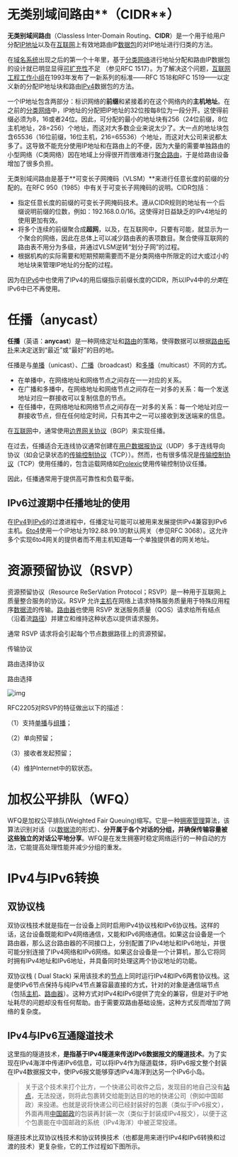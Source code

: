 # 无类别域间路由**（CIDR**）

**无类别域间路由**（Classless Inter-Domain Routing、**CIDR**）是一个用于给用户分配[IP地址](https://zh.wikipedia.org/wiki/IP%E5%9C%B0%E5%9D%80)以及在[互联网](https://zh.wikipedia.org/wiki/%E4%BA%92%E8%81%94%E7%BD%91)上有效地路由IP[数据包](https://zh.wikipedia.org/wiki/%E6%95%B0%E6%8D%AE%E5%8C%85)的对IP地址进行归类的方法。

在[域名系统](https://zh.wikipedia.org/wiki/%E5%9F%9F%E5%90%8D%E7%B3%BB%E7%BB%9F)出现之后的第一个十年里，基于[分类网络](https://zh.wikipedia.org/wiki/%E5%88%86%E7%B1%BB%E7%BD%91%E7%BB%9C)进行地址分配和路由IP数据包的设计就已明显显得[可扩充性](https://zh.wikipedia.org/wiki/%E5%8F%AF%E6%89%A9%E6%94%BE%E6%80%A7)不足 （参见RFC 1517）。为了解决这个问题，[互联网工程工作小组](https://zh.wikipedia.org/wiki/%E4%BA%92%E8%81%94%E7%BD%91%E5%B7%A5%E7%A8%8B%E5%B7%A5%E4%BD%9C%E5%B0%8F%E7%BB%84)在1993年发布了一新系列的标准——RFC 1518和RFC 1519——以定义新的分配IP地址块和路由[IPv4](https://zh.wikipedia.org/wiki/IPv4)数据包的方法。

一个IP地址包含两部分：标识网络的**前缀**和紧接着的在这个网络内的**主机地址**。在之前的[分类网络](https://zh.wikipedia.org/wiki/%E5%88%86%E7%B1%BB%E7%BD%91%E7%BB%9C)中，IP地址的分配把IP地址的32位按每8位为一段分开。这使得前缀必须为8，16或者24位。因此，可分配的最小的地址块有256（24位前缀，8位主机地址，28=256）个地址，而这对大多数企业来说太少了。大一点的地址块包含65536（16位前缀，16位主机，216=65536）个地址，而这对大公司来说都太多了。这导致不能充分使用IP地址和在路由上的不便，因为大量的需要单独路由的小型网络（C类网络）因在地域上分得很开而很难进行[聚合路由](https://zh.wikipedia.org/w/index.php?title=%E8%81%9A%E5%90%88%E8%B7%AF%E7%94%B1&action=edit&redlink=1)，于是给路由设备增加了很多负担。

无类别域间路由是基于**可变长子网掩码（VLSM）**来进行任意长度的前缀的分配的。在RFC 950（1985）中有关于可变长子网掩码的说明。CIDR包括：

- 指定任意长度的前缀的可变长子网掩码技术。遵从CIDR规则的地址有一个后缀说明前缀的位数，例如：192.168.0.0/16。这使得对日益缺乏的IPv4地址的使用更加有效。
- 将多个连续的前缀聚合成**超网**，以及，在互联网中，只要有可能，就显示为一个聚合的网络，因此在总体上可以减少路由表的表项数目。聚合使得互联网的路由表不用分为多级，并通过VLSM逆转“划分子网”的过程。
- 根据机构的实际需要和短期预期需要而不是分类网络中所限定的过大或过小的地址块来管理IP地址的分配的过程。

因为在[IPv6](https://zh.wikipedia.org/wiki/IPv6)中也使用了IPv4的用后缀指示前缀长度的CIDR，所以IPv4中的*分类*在IPv6中已不再使用。

# 任播（**anycast**）

**任播**（英语：**anycast**）是一种网络定址和[路由](https://zh.wikipedia.org/wiki/%E8%B7%AF%E7%94%B1)的策略，使得数据可以根据[路由拓扑](https://zh.wikipedia.org/wiki/%E7%BD%91%E7%BB%9C%E6%8B%93%E6%89%91)来决定送到“最近”或“最好”的目的地。

任播是与[单播](https://zh.wikipedia.org/wiki/%E5%96%AE%E6%92%AD)（unicast）、[广播](https://zh.wikipedia.org/wiki/%E5%BB%A3%E6%92%AD_(%E7%B6%B2%E8%B7%AF))（broadcast）和[多播](https://zh.wikipedia.org/wiki/%E5%A4%9A%E6%92%AD)（multicast）不同的方式。

- 在单播中，在网络地址和网络节点之间存在一一对应的关系。
- 在广播和多播中，在网络地址和网络节点之间存在一对多的关系：每一个发送地址对应一群接收可以复制信息的节点。
- 在任播中，在网络地址和网络节点之间存在一对多的关系：每一个地址对应一群接收节点，但在任何给定时间，只有其中之一可以接收到发送端来的信息。

在[互联网](https://zh.wikipedia.org/wiki/%E7%B6%B2%E9%9A%9B%E7%B6%B2%E8%B7%AF)中，通常使用[边界网关协议](https://zh.wikipedia.org/wiki/%E9%82%8A%E7%95%8C%E7%B6%B2%E9%97%9C%E5%8D%94%E8%AD%B0)（BGP）来实现任播。

在过去，任播适合无连线协议通常创建在[用户数据报协议](https://zh.wikipedia.org/wiki/%E7%94%A8%E6%88%B7%E6%95%B0%E6%8D%AE%E6%8A%A5%E5%8D%8F%E8%AE%AE)（UDP）多于连线导向协议（如会记录状态的[传输控制协议](https://zh.wikipedia.org/wiki/%E5%82%B3%E8%BC%B8%E6%8E%A7%E5%88%B6%E5%8D%94%E8%AD%B0)（TCP））。然而，也有很多情况是[传输控制协议](https://zh.wikipedia.org/wiki/%E5%82%B3%E8%BC%B8%E6%8E%A7%E5%88%B6%E5%8D%94%E8%AD%B0)（TCP）使用任播的，包含运载网络如[Prolexic](https://zh.wikipedia.org/w/index.php?title=Prolexic&action=edit&redlink=1)使用传输控制协议任播。

因此，任播通常用于提供高可靠性和负载平衡。

## IPv6过渡期中任播地址的使用

在[IPv4](https://zh.wikipedia.org/wiki/IPv4)到[IPv6](https://zh.wikipedia.org/wiki/IPv6)的过渡进程中，任播定址可能可以被用来发展提供IPv4兼容到IPv6主机。[6to4](https://zh.wikipedia.org/wiki/6to4)使用一个IP地址为192.88.99.1的默认网关（参见RFC 3068）。这允许多个实现6to4网关的提供者而不用主机知道每一个单独提供者的网关地址。


# 资源预留协议（RSVP）

资源预留协议（Resource ReSerVation Protocol；RSVP）是一种用于互联网上质量整合服务的协议。RSVP 允许[主机](https://baike.baidu.com/item/%E4%B8%BB%E6%9C%BA/455151)在网络上请求特殊服务质量用于特殊应用程序[数据流](https://baike.baidu.com/item/%E6%95%B0%E6%8D%AE%E6%B5%81/3002243)的传输。[路由器](https://baike.baidu.com/item/%E8%B7%AF%E7%94%B1%E5%99%A8/108294)也使用 RSVP 发送服务质量（QOS）请求给所有结点（沿着流[路径](https://baike.baidu.com/item/%E8%B7%AF%E5%BE%84/1081474)）并建立和维持这种状态以提供请求服务。

通常 RSVP 请求将会引起每个节点数据路径上的资源预留。

传输协议

路由选择协议

路由选择

 ![img](https://gss1.bdstatic.com/-vo3dSag_xI4khGkpoWK1HF6hhy/baike/c0%3Dbaike80%2C5%2C5%2C80%2C26/sign=0ebd32b82edda3cc1fe9b07260805264/962bd40735fae6cd3e0200460fb30f2442a70f66.jpg)

RFC2205对RSVP的特征做出以下的描述：

（1）支持[单播](https://baike.baidu.com/item/%E5%8D%95%E6%92%AD)与[组播](https://baike.baidu.com/item/%E7%BB%84%E6%92%AD)；

（2）单向预留；

（3）接收者发起预留；

（4）维护Internet中的软状态。

# 加权公平排队（WFQ）

WFQ是加权公平排队(Weighted Fair Queuing)缩写。它是一种[拥塞管理](https://baike.baidu.com/item/%E6%8B%A5%E5%A1%9E%E7%AE%A1%E7%90%86)算法，该算法识别对话（以[数据流](https://baike.baidu.com/item/%E6%95%B0%E6%8D%AE%E6%B5%81/3002243)的形式）、**分开属于各个对话的分组，并确保传输容量被这些独立的对话公平地分享**。WFQ是在发生拥塞时稳定网络运行的一种自动的方法，它能提高处理性能并减少分组的重发。

# IPv4与IPv6转换

## 双协议栈

双协议栈技术就是指在一台设备上同时启用IPv4协议栈和IPv6协议栈。这样的话，这台设备既能和IPv4网络通信，又能和IPv6网络通信。如果这台设备是一个路由器，那么这台路由器的不同接口上，分别配置了IPv4地址和IPv6地址，并很可能分别连接了IPv4网络和IPv6网络。如果这台设备是一个计算机，那么它将同时拥有IPv4地址和IPv6地址，并具备同时处理这两个协议地址的功能。

双协议栈 ( Dual Stack) 采用该技术的[节点](https://baike.baidu.com/item/%E8%8A%82%E7%82%B9)上同时运行IPv4和IPv6两套协议栈。这是使IPv6节点保持与纯IPv4节点兼容最直接的方式，针对的对象是通信端节点（包括[主机](https://baike.baidu.com/item/%E4%B8%BB%E6%9C%BA)、[路由器](https://baike.baidu.com/item/%E8%B7%AF%E7%94%B1%E5%99%A8)）。这种方式对IPv4和IPv6提供了完全的兼容，但是对于IP地址耗尽的问题却没有任何帮助。由于需要双路由基础设施，这种方式反而增加了网络的复杂度。





## IPv4与IPv6互通隧道技术

这里指的隧道技术，**是指基于IPv4隧道来传送IPv6数据报文的隧道技术**。为了实现在IPv4海洋中传递IPv6信息，可以将IPv4作为隧道载体，将IPv6报文整个封装在IPv4数据报文中，使IPv6报文能够穿透IPv4海洋到达另一个IPv6小岛。

> 关于这个技术来打个比方，一个快递公司收件之后，发现目的地自己没有[站点](https://baike.baidu.com/item/%E7%AB%99%E7%82%B9)，无法投送，则将此包裹转交给能到达目的地的快递公司（例如中国邮政）来投递。也就是说将快递公司已经封装好的包裹（类似于IPv6报文），外面再用[中国邮政](https://baike.baidu.com/item/%E4%B8%AD%E5%9B%BD%E9%82%AE%E6%94%BF)的包装再封装一次（类似于封装成IPv4报文），以便于这个包裹能在中国邮政的系统（IPv4海洋）中被正常投递。

隧道技术比双协议栈技术和协议转换技术（也都是用来进行IPv4和IPv6转换和过渡的技术）更复杂些，它的工作过程如下图所示。





